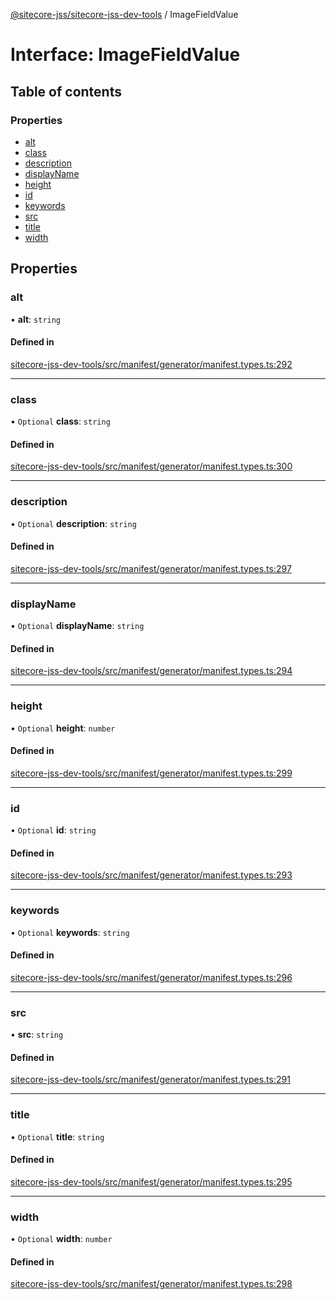 [@sitecore-jss/sitecore-jss-dev-tools](../README.md) / ImageFieldValue

# Interface: ImageFieldValue

## Table of contents

### Properties

- [alt](ImageFieldValue.md#alt)
- [class](ImageFieldValue.md#class)
- [description](ImageFieldValue.md#description)
- [displayName](ImageFieldValue.md#displayname)
- [height](ImageFieldValue.md#height)
- [id](ImageFieldValue.md#id)
- [keywords](ImageFieldValue.md#keywords)
- [src](ImageFieldValue.md#src)
- [title](ImageFieldValue.md#title)
- [width](ImageFieldValue.md#width)

## Properties

### alt

• **alt**: `string`

#### Defined in

[sitecore-jss-dev-tools/src/manifest/generator/manifest.types.ts:292](https://github.com/Sitecore/jss/blob/aab003079/packages/sitecore-jss-dev-tools/src/manifest/generator/manifest.types.ts#L292)

___

### class

• `Optional` **class**: `string`

#### Defined in

[sitecore-jss-dev-tools/src/manifest/generator/manifest.types.ts:300](https://github.com/Sitecore/jss/blob/aab003079/packages/sitecore-jss-dev-tools/src/manifest/generator/manifest.types.ts#L300)

___

### description

• `Optional` **description**: `string`

#### Defined in

[sitecore-jss-dev-tools/src/manifest/generator/manifest.types.ts:297](https://github.com/Sitecore/jss/blob/aab003079/packages/sitecore-jss-dev-tools/src/manifest/generator/manifest.types.ts#L297)

___

### displayName

• `Optional` **displayName**: `string`

#### Defined in

[sitecore-jss-dev-tools/src/manifest/generator/manifest.types.ts:294](https://github.com/Sitecore/jss/blob/aab003079/packages/sitecore-jss-dev-tools/src/manifest/generator/manifest.types.ts#L294)

___

### height

• `Optional` **height**: `number`

#### Defined in

[sitecore-jss-dev-tools/src/manifest/generator/manifest.types.ts:299](https://github.com/Sitecore/jss/blob/aab003079/packages/sitecore-jss-dev-tools/src/manifest/generator/manifest.types.ts#L299)

___

### id

• `Optional` **id**: `string`

#### Defined in

[sitecore-jss-dev-tools/src/manifest/generator/manifest.types.ts:293](https://github.com/Sitecore/jss/blob/aab003079/packages/sitecore-jss-dev-tools/src/manifest/generator/manifest.types.ts#L293)

___

### keywords

• `Optional` **keywords**: `string`

#### Defined in

[sitecore-jss-dev-tools/src/manifest/generator/manifest.types.ts:296](https://github.com/Sitecore/jss/blob/aab003079/packages/sitecore-jss-dev-tools/src/manifest/generator/manifest.types.ts#L296)

___

### src

• **src**: `string`

#### Defined in

[sitecore-jss-dev-tools/src/manifest/generator/manifest.types.ts:291](https://github.com/Sitecore/jss/blob/aab003079/packages/sitecore-jss-dev-tools/src/manifest/generator/manifest.types.ts#L291)

___

### title

• `Optional` **title**: `string`

#### Defined in

[sitecore-jss-dev-tools/src/manifest/generator/manifest.types.ts:295](https://github.com/Sitecore/jss/blob/aab003079/packages/sitecore-jss-dev-tools/src/manifest/generator/manifest.types.ts#L295)

___

### width

• `Optional` **width**: `number`

#### Defined in

[sitecore-jss-dev-tools/src/manifest/generator/manifest.types.ts:298](https://github.com/Sitecore/jss/blob/aab003079/packages/sitecore-jss-dev-tools/src/manifest/generator/manifest.types.ts#L298)
